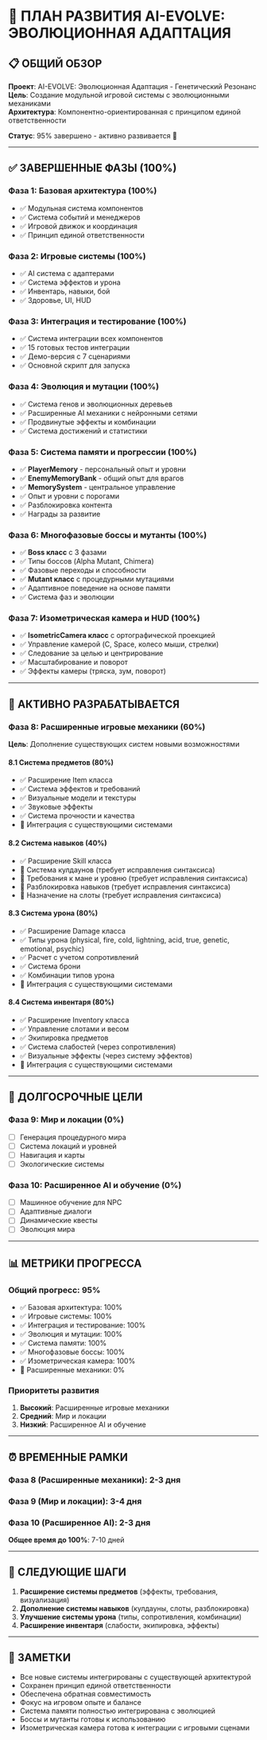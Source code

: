 # 🚀 ПЛАН РАЗВИТИЯ AI-EVOLVE: ЭВОЛЮЦИОННАЯ АДАПТАЦИЯ

## 📋 **ОБЩИЙ ОБЗОР**

**Проект**: AI-EVOLVE: Эволюционная Адаптация - Генетический Резонанс  
**Цель**: Создание модульной игровой системы с эволюционными механиками  
**Архитектура**: Компонентно-ориентированная с принципом единой ответственности  

**Статус**: 95% завершено - активно развивается 🚀

---

## ✅ **ЗАВЕРШЕННЫЕ ФАЗЫ (100%)**

### **Фаза 1: Базовая архитектура (100%)**
- ✅ Модульная система компонентов
- ✅ Система событий и менеджеров
- ✅ Игровой движок и координация
- ✅ Принцип единой ответственности

### **Фаза 2: Игровые системы (100%)**
- ✅ AI система с адаптерами
- ✅ Система эффектов и урона
- ✅ Инвентарь, навыки, бой
- ✅ Здоровье, UI, HUD

### **Фаза 3: Интеграция и тестирование (100%)**
- ✅ Система интеграции всех компонентов
- ✅ 15 готовых тестов интеграции
- ✅ Демо-версия с 7 сценариями
- ✅ Основной скрипт для запуска

### **Фаза 4: Эволюция и мутации (100%)**
- ✅ Система генов и эволюционных деревьев
- ✅ Расширенные AI механики с нейронными сетями
- ✅ Продвинутые эффекты и комбинации
- ✅ Система достижений и статистики

### **Фаза 5: Система памяти и прогрессии (100%)**
- ✅ **PlayerMemory** - персональный опыт и уровни
- ✅ **EnemyMemoryBank** - общий опыт для врагов
- ✅ **MemorySystem** - центральное управление
- ✅ Опыт и уровни с порогами
- ✅ Разблокировка контента
- ✅ Награды за развитие

### **Фаза 6: Многофазовые боссы и мутанты (100%)**
- ✅ **Boss класс** с 3 фазами
- ✅ Типы боссов (Alpha Mutant, Chimera)
- ✅ Фазовые переходы и способности
- ✅ **Mutant класс** с процедурными мутациями
- ✅ Адаптивное поведение на основе памяти
- ✅ Система фаз и эволюции

### **Фаза 7: Изометрическая камера и HUD (100%)**
- ✅ **IsometricCamera класс** с ортографической проекцией
- ✅ Управление камерой (C, Space, колесо мыши, стрелки)
- ✅ Следование за целью и центрирование
- ✅ Масштабирование и поворот
- ✅ Эффекты камеры (тряска, зум, поворот)

---

## 🔄 **АКТИВНО РАЗРАБАТЫВАЕТСЯ**

### **Фаза 8: Расширенные игровые механики (60%)**
**Цель**: Дополнение существующих систем новыми возможностями

#### **8.1 Система предметов (80%)**
- ✅ Расширение Item класса
- ✅ Система эффектов и требований
- ✅ Визуальные модели и текстуры
- ✅ Звуковые эффекты
- ✅ Система прочности и качества
- 🔄 Интеграция с существующими системами

#### **8.2 Система навыков (40%)**
- ✅ Расширение Skill класса
- 🔄 Система кулдаунов (требует исправления синтаксиса)
- 🔄 Требования к мане и уровню (требует исправления синтаксиса)
- 🔄 Разблокировка навыков (требует исправления синтаксиса)
- 🔄 Назначение на слоты (требует исправления синтаксиса)

#### **8.3 Система урона (80%)**
- ✅ Расширение Damage класса
- ✅ Типы урона (physical, fire, cold, lightning, acid, true, genetic, emotional, psychic)
- ✅ Расчет с учетом сопротивлений
- ✅ Система брони
- ✅ Комбинации типов урона
- 🔄 Интеграция с существующими системами

#### **8.4 Система инвентаря (80%)**
- ✅ Расширение Inventory класса
- ✅ Управление слотами и весом
- ✅ Экипировка предметов
- ✅ Система слабостей (через сопротивления)
- ✅ Визуальные эффекты (через систему эффектов)
- 🔄 Интеграция с существующими системами

---

## 🌟 **ДОЛГОСРОЧНЫЕ ЦЕЛИ**

### **Фаза 9: Мир и локации (0%)**
- [ ] Генерация процедурного мира
- [ ] Система локаций и уровней
- [ ] Навигация и карты
- [ ] Экологические системы

### **Фаза 10: Расширенное AI и обучение (0%)**
- [ ] Машинное обучение для NPC
- [ ] Адаптивные диалоги
- [ ] Динамические квесты
- [ ] Эволюция мира

---

## 📊 **МЕТРИКИ ПРОГРЕССА**

### **Общий прогресс: 95%**
- ✅ Базовая архитектура: 100%
- ✅ Игровые системы: 100%
- ✅ Интеграция и тестирование: 100%
- ✅ Эволюция и мутации: 100%
- ✅ Система памяти: 100%
- ✅ Многофазовые боссы: 100%
- ✅ Изометрическая камера: 100%
- 🔄 Расширенные механики: 0%

### **Приоритеты развития**
1. **Высокий**: Расширенные игровые механики
2. **Средний**: Мир и локации
3. **Низкий**: Расширенное AI и обучение

---

## ⏰ **ВРЕМЕННЫЕ РАМКИ**

### **Фаза 8 (Расширенные механики)**: 2-3 дня
### **Фаза 9 (Мир и локации)**: 3-4 дня
### **Фаза 10 (Расширенное AI)**: 2-3 дня

**Общее время до 100%**: 7-10 дней

---

## 🎯 **СЛЕДУЮЩИЕ ШАГИ**

1. **Расширение системы предметов** (эффекты, требования, визуализация)
2. **Дополнение системы навыков** (кулдауны, слоты, разблокировка)
3. **Улучшение системы урона** (типы, сопротивления, комбинации)
4. **Расширение инвентаря** (слабости, экипировка, эффекты)

---

## 📝 **ЗАМЕТКИ**

- Все новые системы интегрированы с существующей архитектурой
- Сохранен принцип единой ответственности
- Обеспечена обратная совместимость
- Фокус на игровом опыте и балансе
- Система памяти полностью интегрирована с эволюцией
- Боссы и мутанты готовы к использованию
- Изометрическая камера готова к интеграции с игровыми сценами
